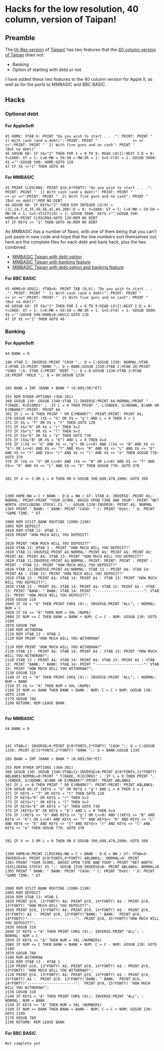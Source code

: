 # Hacks for the low resolution, 40 column, version of Taipan!

## Preamble

The [Hi-Res version][1] of [Taipan!][2] has two features that the [40 column version of Taipan][3] does not:

 - Banking
 - Option of starting with debt or not.

I have added these two features to the 40 column version for Apple II, as well as for the ports to  MMBASIC and BBC BASIC.

## Hacks

### Optional debt

#### For AppleSoft

```none
45 HOME: VTAB 6: PRINT "Do you wish to start . . .": PRINT: PRINT "  1) With cash (and a debt)": PRINT: PRINT "                >> or <<":PRINT: PRINT "  2) With five guns and no cash": PRINT "                (But no debt)"
46 GOSUB 60: IF X$="2" THEN FOR I = 0 TO 9: READ LO(I):NEXT I:D = 0: Y=1860: GT = 1: C=0:MW = 50:SH = MW:SR = 1: G=5:V(0) = 1: GOSUB 5000: X$ ="":GOSUB 590: HOME:GOTO 120
47 IF X$ <>"1" THEN GOTO 46
```


#### For MMBASIC

```none
45 PRINT CLRSCRN$: PRINT @(0,6*FONTY) "Do you wish to start . . .": PRINT: PRINT "  1) With cash (and a debt)": PRINT: PRINT "                >> or <<":PRINT: PRINT "  2) With five guns and no cash": PRINT "                (But no debt)":REM NO DEBT
46 GOSUB 60: IF KEY$="2" THEN DIM INTEGER LO(9) = (21,14,7,0,35,49,56,42,84,200):D = 0: Y=1860: GT = 1: C=0:MW = 50:SH = MW:SR = 1: G=5:VISITS(0) = 1: GOSUB 5000: KEY$ ="":GOSUB 590: HOME=0:PRINT CLRSCRN$:GOTO 120:REM NO DEBT
47 IF KEY$ <> "1" THEN GOTO 46:REM NO DEBT
```

As MMBASIC has a number of flaws, with one of them being that you can't just paste in new code and hope that the line numbers sort themselves out, here are the complete files for each debt and bank hack, plus the two combined:

 - [MMBASIC Taipan with debt option][4]
 - [MMBASIC Taipan with banking feature][5]
 - [MMBASIC Taipan with debt option and banking feature][6]


#### For BBC BASIC

```none
45 HOME=0:VDU12: VTAB=6: PRINT TAB (0,6); "Do you wish to start . . .": PRINT: PRINT "  1) With cash (and a debt)": PRINT: PRINT "                >> or <<":PRINT: PRINT "  2) With five guns and no cash": PRINT "                (But no debt)"
46 GOSUB 60: IF X$="2" THEN FOR I = 0 TO 9:READ LO(I):NEXT I:D = 0: Y=1860: GT = 1: C=0:MW = 50:SH = MW:SR = 1: G=5:V(0) = 1: GOSUB 5000: X$ ="":GOSUB 590:HOME=0:VDU12:GOTO 120
47 IF X$ <>"1" THEN GOTO 46
```



### Banking

#### For AppleSoft

```none
44 BANK = 0

140 VTAB 2: INVERSE:PRINT "CASH ";: Q = C:GOSUB 1330: NORMAL:VTAB 2:HTAB 15:PRINT "BANK ";: Q = BANK:GOSUB 1330:VTAB 2:HTAB 28:PRINT "GUNS ";G: VTAB 3:PRINT "DEBT ";: Q = D:GOSUB 1330:VTAB 3:HTAB 28:PRINT "HOLD ";: Q = SH:GOSUB 1330


165 BANK = INT (BANK + BANK * (0.005/30)*ET)

355 REM OTHER OPTIONS (360-381)
360 GOSUB 130: GOSUB 1340:VTAB 11:INVERSE:PRINT A$:NORMAL:PRINT " T)RADE, R)ECORDS" ; :IF L = 0 THEN PRINT ", L)ENDER, G)ODOWN, B)ANK OR E)MBARK?":PRINT: PRINT A$
361 IF L <> 0 THEN PRINT " OR E)MBARK?": PRINT:PRINT: PRINT A$;
370 GOSUB 60:IF (X$ = "G" OR X$ = "g") AND L = 0 THEN X = 1
371 IF X$ = "T" OR X$ = "t" THEN GOTO 120
372 IF X$="R" OR X$ = "r" THEN X=2
373 IF X$="L" OR X$ = "l" THEN X=3
374 IF X$="E" OR X$ = "e" THEN GOTO 730
375 IF (X$="B" OR X$ = "b") AND L = 0 THEN X=4
376 IF ((X$ <> "G" AND X$ <> "g") OR L<>0) AND ((X$ <> "B" AND X$ <> "b") OR L<>0) AND X$ <> "T" AND X$<> "R" AND X$ <> "L" AND X$ <> "E" AND X$ <> "t" AND X$<> "r" AND X$ <> "l" AND X$ <> "e" THEN GOSUB 770: GOTO 370
376 IF (X$ <> "G" OR L<>0) AND (X$ <> "B" OR L<>0) AND X$ <> "T" AND X$<> "R" AND X$ <> "L" AND X$ <> "E" THEN GOSUB 770: GOTO 370


381 IF X <> 3 OR L = 0 THEN ON X GOSUB 390,600,470,2000: GOTO 360



1300 HOME:NW = C + BANK - D:Q = NW / GT: VTAB 4: INVERSE: PRINT A$;: NORMAL: PRINT:PRINT "YOUR SCORE, BASED UPON TIME AND YOUR": PRINT "NET WORTH (EXCLUDING STOCK) IS ";: GOSUB 1330:INVERSE: PRINT A$: NORMAL
1305 PRINT " BANK: " BANK: PRINT "CASH: " C: PRINT "Debt: " D: PRINT "GAME TIME: " GT

2000 REM VISIT BANK ROUTINE (2000-2190)
2005 REM DEPOSIT
2010 REM VTAB 13: HTAB 1
2020 PRINT "HOW MUCH WILL YOU DEPOSIT?                                            "
2020 PRINT "HOW MUCH WILL YOU DEPOSIT?"
2020 VTAB 13: HTAB 1 : PRINT "HOW MUCH WILL YOU DEPOSIT?"
2020 VTAB 11:INVERSE:PRINT A$:NORMAL: PRINT A$: PRINT A$: PRINT A$: PRINT A$: PRINT A$: VTAB 13: PRINT "HOW MUCH WILL YOU DEPOSIT?"
2020 VTAB 11:INVERSE:PRINT A$:NORMAL: PRINT: PRINT: PRINT : PRINT : PRINT : VTAB 13: PRINT "HOW MUCH WILL YOU DEPOSIT?"
2020 VTAB 11:INVERSE:PRINT A$:NORMAL: VTAB 13 : PRINT A$: VTAB 14: PRINT A$ : VTAB 13: PRINT "HOW MUCH WILL YOU DEPOSIT?"
2020 VTAB 13 : PRINT A$: VTAB 14: PRINT A$ : VTAB 13: PRINT "HOW MUCH WILL YOU DEPOSIT?";
2020 VTAB 13 : PRINT A$: VTAB 14: PRINT A$: VTAB 15: PRINT A$ : VTAB 13: PRINT "BANK: " BANK: VTAB 14: PRINT "----------------------": VTAB 15: PRINT "HOW MUCH WILL YOU DEPOSIT?";
2030 GOSUB 310
2040 IF X$ = "A" THEN PRINT CHR$ (8);: INVERSE:PRINT "ALL"; : NORMAL: NUM = C
2050 IF X$ <> "A" THEN NUM = VAL (NUM$)
2060 IF NUM <= C THEN BANK = BANK + NUM: C = C - NUM: GOSUB 130: GOTO 2100
2070 GOSUB 760
2100 REM WITHDRAW
2110 REM VTAB 13 : HTAB 1
2120 REM PRINT "HOW MUCH WILL YOU WITHDRAW?                                           "
2120 REM PRINT "HOW MUCH WILL YOU WITHDRAW?"
2120 VTAB 13 : PRINT A$: VTAB 14: PRINT A$ : VTAB 13: PRINT "HOW MUCH WILL YOU WITHDRAW?";
2120 VTAB 13 : PRINT A$: VTAB 14: PRINT A$: VTAB 15: PRINT A$ : VTAB 13: PRINT "BANK: " BANK: VTAB 14: PRINT "----------------------": VTAB 15: PRINT "HOW MUCH WILL YOU WITHDRAW?";
2130 GOSUB 310
2140 IF X$ = "A" THEN PRINT CHR$ (8);: INVERSE:PRINT "ALL"; : NORMAL: NUM = BANK
2150 IF X$ <> "A" THEN NUM = VAL (NUM$)
2160 IF NUM <= BANK THEN BANK = BANK - NUM: C = C + NUM: GOSUB 130: GOTO 2190
2170 GOSUB 760
2190 RETURN: REM LEAVE BANK


```


#### For MMBASIC

```none
44 BANK = 0 



141 VTAB=2: INVERSE=0:PRINT @(0*FONTX,2*FONTY) "CASH ";: Q = C:GOSUB 1330: PRINT @(15*FONTX,2*FONTY) "BANK ";: Q = BANK:GOSUB 1330

165 BANK = INT (BANK + BANK * (0.005/30)*ET)

355 REM OTHER OPTIONS (360-381)
360 GOSUB 130: GOSUB 1340:VTAB=11:INVERSE=0:PRINT @(0*FONTX,11*FONTY) ABLANK$:NORMAL=0:PRINT " T)RADE, R)ECORDS" ; :IF L = 0 THEN PRINT ", L)ENDER, G)ODOWN, B)ANK OR E)MBARK?":PRINT: PRINT ABLANK$
361 IF L <> 0 THEN PRINT " OR E)MBARK?": PRINT:PRINT: PRINT ABLANK$;
370 GOSUB 60:IF (KEY$ = "G" OR KEY$ = "g") AND L = 0 THEN X = 1
371 IF KEY$ = "T" OR KEY$ = "t" THEN GOTO 120
372 IF KEY$="R" OR KEY$ = "r" THEN X=2
373 IF KEY$="L" OR KEY$ = "l" THEN X=3
374 IF KEY$="E" OR KEY$ = "e" THEN GOTO 730
375 IF (KEY$="B" OR KEY$ = "b") AND L = 0 THEN X=4
376 IF ((KEY$ <> "G" AND KEY$ <> "g") OR L<>0) AND ((KEY$ <> "B" AND KEY$ <> "b") OR L<>0) AND KEY$ <> "T" AND KEY$<> "R" AND KEY$ <> "L" AND KEY$ <> "E" AND KEY$ <> "t" AND KEY$<> "r" AND KEY$ <> "l" AND KEY$ <> "e" THEN GOSUB 770: GOTO 370


381 IF X <> 3 OR L = 0 THEN ON X GOSUB 390,600,470,2000: GOTO 360


1300 HOME=0:PRINT CLRSCRN$:NW = C + BANK - D:Q = NW / GT: VTAB=4: INVERSE=0: PRINT @(0*FONTX,4*FONTY) ABLANK$;: NORMAL=0: PRINT
1301 PRINT "YOUR SCORE, BASED UPON TIME AND YOUR": PRINT "NET WORTH (EXCLUDING STOCK) IS ";: GOSUB 1330:INVERSE=0: PRINT ABLANK$: NORMAL=0
1305 PRINT " BANK: " BANK: PRINT "CASH: " C: PRINT "Debt: " D: PRINT "GAME TIME: " GT


2000 REM VISIT BANK ROUTINE (2000-2190)
2005 REM DEPOSIT
2010 REM VTAB 13: HTAB 1
2020 PRINT @(0, 13*FONTY) A$: PRINT @(0, 14*FONTY) A$ : PRINT @(0, 13*FONTY) "HOW MUCH WILL YOU DEPOSIT?";
2020 PRINT @(0, 13*FONTY) A$: PRINT @(0, 14*FONTY) A$ : PRINT @(0, 15*FONTY) A$ :  PRINT @(0, 13*FONTY)"BANK: " BANK:  PRINT @(0, 14*FONTY)"----------------------":  PRINT @(0, 15*FONTY)"HOW MUCH WILL YOU DEPOSIT?";
2030 GOSUB 310
2040 IF KEY$ = "A" THEN PRINT CHR$ (8);: INVERSE:PRINT "ALL"; : NORMAL: NUM = C
2050 IF KEY$ <> "A" THEN NUM = VAL (NUMBER$)
2060 IF NUM <= C THEN BANK = BANK + NUM: C = C - NUM: GOSUB 130: GOTO 2100
2070 GOSUB 760
2100 REM WITHDRAW
2110 REM VTAB 13 : HTAB 1
2120 PRINT @(0, 13*FONTY) A$: PRINT @(0, 14*FONTY) A$ : PRINT @(0, 13*FONTY) "HOW MUCH WILL YOU WITHDRAW?";
2120 PRINT @(0, 13*FONTY) A$: PRINT @(0, 14*FONTY) A$ : PRINT @(0, 15*FONTY) A$ :  PRINT @(0, 13*FONTY)"BANK: " BANK:  PRINT @(0, 14*FONTY)"----------------------":  PRINT @(0, 15*FONTY) "HOW MUCH WILL YOU WITHDRAW?";
2130 GOSUB 310
2140 IF KEY$ = "A" THEN PRINT CHR$ (8);: INVERSE:PRINT "ALL"; : NORMAL: NUM = BANK
2150 IF KEY$ <> "A" THEN NUM = VAL (NUMBER$)
2160 IF NUM <= BANK THEN BANK = BANK - NUM: C = C + NUM: GOSUB 130: GOTO 2190
2170 GOSUB 760
2190 RETURN: REM LEAVE BANK
```


#### For BBC BASIC

```none
Not complete yet
```



  [1]: https://mirrors.apple2.org.za/ftp.apple.asimov.net/images/games/simulation/taipan%2B.dsk
  [2]: https://taipangame.com
  [3]: https://taipangame.com/pdf/TaipanAHistoricalAdventureForTheAppleComputerAppleIIEdition.pdf
  [4]: https://https://github.com/greenonline/TRS80Taipan/new/main/Misc/Hacks/MMBASIC/MMBASICTaipan_Debt
  [5]: https://https://github.com/greenonline/TRS80Taipan/new/main/Misc/Hacks/MMBASIC/MMBASICTaipan_Bank
  [6]: https://https://github.com/greenonline/TRS80Taipan/new/main/Misc/Hacks/MMBASIC/MMBASICTaipan_DebtBank
